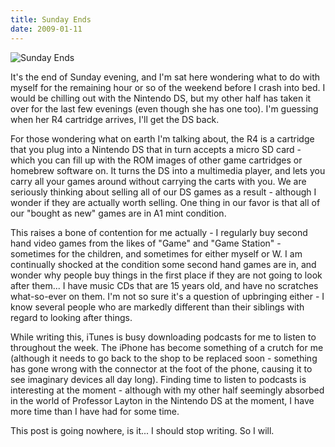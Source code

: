 ```yaml
---
title: Sunday Ends
date: 2009-01-11
---
```


![Sunday Ends](https://source.unsplash.com/2aFp6EWWs58/1600x900)

It's the end of Sunday evening, and I'm sat here wondering what to do with myself for the remaining hour or so of the weekend before I crash into bed. I would be chilling out with the Nintendo DS, but my other half has taken it over for the last few evenings (even though she has one too). I'm guessing when her R4 cartridge arrives, I'll get the DS back.

For those wondering what on earth I'm talking about, the R4 is a cartridge that you plug into a Nintendo DS that in turn accepts a micro SD card - which you can fill up with the ROM images of other game cartridges or homebrew software on. It turns the DS into a multimedia player, and lets you carry all your games around without carrying the carts with you. We are seriously thinking about selling all of our DS games as a result - although I wonder if they are actually worth selling. One thing in our favor is that all of our "bought as new" games are in A1 mint condition.

This raises a bone of contention for me actually - I regularly buy second hand video games from the likes of "Game" and "Game Station" - sometimes for the children, and sometimes for either myself or W. I am continually shocked at the condition some second hand games are in, and wonder why people buy things in the first place if they are not going to look after them... I have music CDs that are 15 years old, and have no scratches what-so-ever on them. I'm not so sure it's a question of upbringing either - I know several people who are markedly different than their siblings with regard to looking after things.

While writing this, iTunes is busy downloading podcasts for me to listen to throughout the week. The iPhone has become something of a crutch for me (although it needs to go back to the shop to be replaced soon - something has gone wrong with the connector at the foot of the phone, causing it to see imaginary devices all day long). Finding time to listen to podcasts is interesting at the moment - although with my other half seemingly absorbed in the world of Professor Layton in the Nintendo DS at the moment, I have more time than I have had for some time.

This post is going nowhere, is it... I should stop writing. So I will.